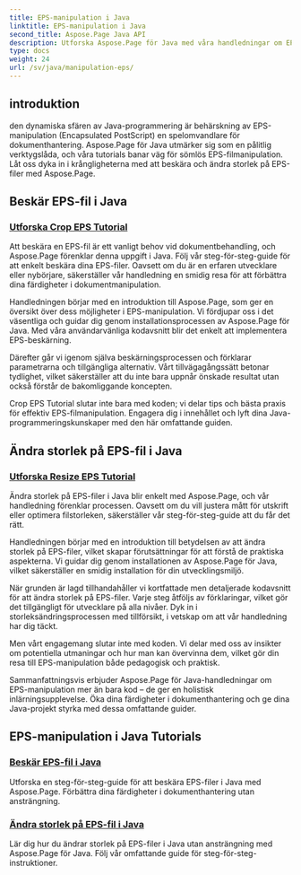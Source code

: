 ```yaml
---
title: EPS-manipulation i Java
linktitle: EPS-manipulation i Java
second_title: Aspose.Page Java API
description: Utforska Aspose.Page för Java med våra handledningar om EPS-manipulation. Beskär och ändra storlek på EPS-filer utan ansträngning med steg-för-steg-guider, vilket förbättrar dina dokumentfärdigheter.
type: docs
weight: 24
url: /sv/java/manipulation-eps/
---
```


## introduktion

den dynamiska sfären av Java-programmering är behärskning av EPS-manipulation (Encapsulated PostScript) en spelomvandlare för dokumenthantering. Aspose.Page för Java utmärker sig som en pålitlig verktygslåda, och våra tutorials banar väg för sömlös EPS-filmanipulation. Låt oss dyka in i krångligheterna med att beskära och ändra storlek på EPS-filer med Aspose.Page.

## Beskär EPS-fil i Java

### [Utforska Crop EPS Tutorial](./crop/)

Att beskära en EPS-fil är ett vanligt behov vid dokumentbehandling, och Aspose.Page förenklar denna uppgift i Java. Följ vår steg-för-steg-guide för att enkelt beskära dina EPS-filer. Oavsett om du är en erfaren utvecklare eller nybörjare, säkerställer vår handledning en smidig resa för att förbättra dina färdigheter i dokumentmanipulation.

Handledningen börjar med en introduktion till Aspose.Page, som ger en översikt över dess möjligheter i EPS-manipulation. Vi fördjupar oss i det väsentliga och guidar dig genom installationsprocessen av Aspose.Page för Java. Med våra användarvänliga kodavsnitt blir det enkelt att implementera EPS-beskärning.

Därefter går vi igenom själva beskärningsprocessen och förklarar parametrarna och tillgängliga alternativ. Vårt tillvägagångssätt betonar tydlighet, vilket säkerställer att du inte bara uppnår önskade resultat utan också förstår de bakomliggande koncepten.

Crop EPS Tutorial slutar inte bara med koden; vi delar tips och bästa praxis för effektiv EPS-filmanipulation. Engagera dig i innehållet och lyft dina Java-programmeringskunskaper med den här omfattande guiden.

## Ändra storlek på EPS-fil i Java

### [Utforska Resize EPS Tutorial](./resize/)

Ändra storlek på EPS-filer i Java blir enkelt med Aspose.Page, och vår handledning förenklar processen. Oavsett om du vill justera mått för utskrift eller optimera filstorleken, säkerställer vår steg-för-steg-guide att du får det rätt.

Handledningen börjar med en introduktion till betydelsen av att ändra storlek på EPS-filer, vilket skapar förutsättningar för att förstå de praktiska aspekterna. Vi guidar dig genom installationen av Aspose.Page för Java, vilket säkerställer en smidig installation för din utvecklingsmiljö.

När grunden är lagd tillhandahåller vi kortfattade men detaljerade kodavsnitt för att ändra storlek på EPS-filer. Varje steg åtföljs av förklaringar, vilket gör det tillgängligt för utvecklare på alla nivåer. Dyk in i storleksändringsprocessen med tillförsikt, i vetskap om att vår handledning har dig täckt.

Men vårt engagemang slutar inte med koden. Vi delar med oss av insikter om potentiella utmaningar och hur man kan övervinna dem, vilket gör din resa till EPS-manipulation både pedagogisk och praktisk.

Sammanfattningsvis erbjuder Aspose.Page för Java-handledningar om EPS-manipulation mer än bara kod – de ger en holistisk inlärningsupplevelse. Öka dina färdigheter i dokumenthantering och ge dina Java-projekt styrka med dessa omfattande guider.
## EPS-manipulation i Java Tutorials
### [Beskär EPS-fil i Java](./crop/)
Utforska en steg-för-steg-guide för att beskära EPS-filer i Java med Aspose.Page. Förbättra dina färdigheter i dokumenthantering utan ansträngning. 
### [Ändra storlek på EPS-fil i Java](./resize/)
Lär dig hur du ändrar storlek på EPS-filer i Java utan ansträngning med Aspose.Page för Java. Följ vår omfattande guide för steg-för-steg-instruktioner.